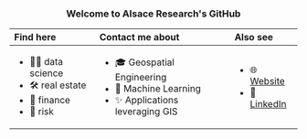 <div align='center'>

### Welcome to Alsace Research's GitHub

</div>
<div align='center'>

| Find here | Contact me about | Also see |
| :-- | :-- | :-- |
| <ul><li>🏄‍♂️ data science</li><li>🛠 real estate</li><li>🌱 finance</li><li>🌱 risk</li></ul> | <ul><li>🎓 Geospatial Engineering</li><li>🤖 Machine Learning</li><li>✨ Applications leveraging GIS</li></ul> | <ul><li>🌐 <a href='https://alsace-research.github.io'>Website</a></li><li>💼 <a href='https://linkedin.com/'>LinkedIn</a></li></ul>

</div>
